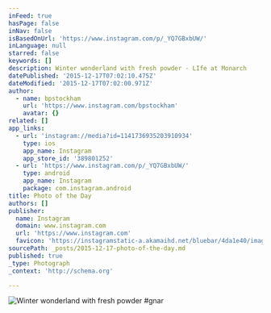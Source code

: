 ```yaml
---
inFeed: true
hasPage: false
inNav: false
isBasedOnUrl: 'https://www.instagram.com/p/_YQ7GBxbUW/'
inLanguage: null
starred: false
keywords: []
description: Winter wonderland with fresh powder - LIfe at Monarch
datePublished: '2015-12-17T07:02:10.475Z'
dateModified: '2015-12-17T07:02:00.971Z'
author:
  - name: bpstockham
    url: 'https://www.instagram.com/bpstockham'
    avatar: {}
related: []
app_links:
  - url: 'instagram://media?id=1141736935203910934'
    type: ios
    app_name: Instagram
    app_store_id: '389801252'
  - url: 'https://www.instagram.com/p/_YQ7GBxbUW/'
    type: android
    app_name: Instagram
    package: com.instagram.android
title: Photo of the Day
authors: []
publisher:
  name: Instagram
  domain: www.instagram.com
  url: 'https://www.instagram.com'
  favicon: 'https://instagramstatic-a.akamaihd.net/bluebar/4da1e40/images/ico/favicon.ico'
sourcePath: _posts/2015-12-17-photo-of-the-day.md
published: true
_type: Photograph
_context: 'http://schema.org'

---
```

![Winter wonderland with fresh powder #gnar](https://s3-us-west-2.amazonaws.com/the-grid-img/p/b916619e8aa3465e053fb9ceab54189bf783ca1a.jpg)